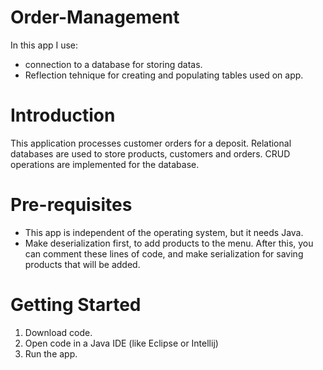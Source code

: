 # Order-Management
  In this app I use:
- connection to a database for storing datas.
- Reflection tehnique for creating and populating tables used on app.
# Introduction
  This application processes customer orders for a deposit. Relational databases are used to store products, customers and orders. CRUD operations are implemented for the database.
# Pre-requisites
  - This app is independent of the operating system, but it needs Java.
  - Make deserialization first, to add products to the menu. After this, you can comment these lines of code, and make serialization for saving products that will be added.
# Getting Started
  1. Download code.
  2. Open code in a Java IDE (like Eclipse or Intellij)
  3. Run the app.
